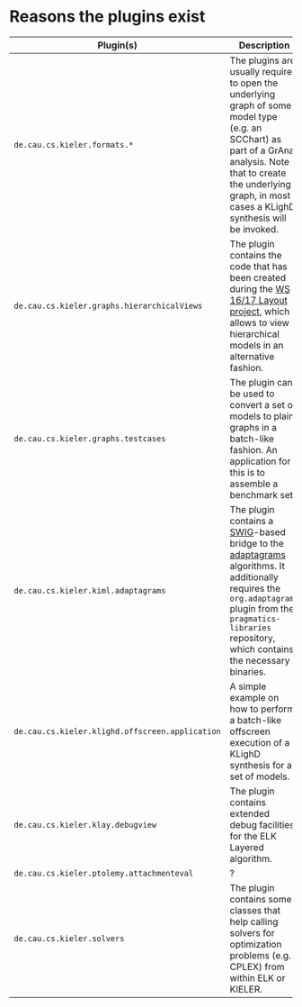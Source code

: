
# Reasons the plugins exist

| Plugin(s) | Description |
|-----------|-------------|
| `de.cau.cs.kieler.formats.*` | The plugins are usually required to open the underlying graph of some model type (e.g. an SCChart) as part of a GrAna analysis. Note that to create the underlying graph, in most cases a KLighD synthesis will be invoked. |
| `de.cau.cs.kieler.graphs.hierarchicalViews` | The plugin contains the code that has been created during the [WS 16/17 Layout project](https://rtsys.informatik.uni-kiel.de/confluence/pages/viewpage.action?pageId=18776118), which allows to view hierarchical models in an alternative fashion. |
| `de.cau.cs.kieler.graphs.testcases` | The plugin can be used to convert a set of models to plain graphs in a batch-like fashion. An application for this is to assemble a benchmark set. |
| `de.cau.cs.kieler.kiml.adaptagrams` | The plugin contains a [SWIG](http://www.swig.org/)-based bridge to the [adaptagrams](http://www.adaptagrams.org/) algorithms. It additionally requires the `org.adaptagrams` plugin from the `pragmatics-libraries` repository, which contains the necessary binaries. |
| `de.cau.cs.kieler.klighd.offscreen.application` | A simple example on how to perform a batch-like offscreen execution of a KLighD synthesis for a set of models. |
| `de.cau.cs.kieler.klay.debugview` | The plugin contains extended debug facilities for the ELK Layered algorithm. |
| `de.cau.cs.kieler.ptolemy.attachmenteval` | ? |
| `de.cau.cs.kieler.solvers` | The plugin contains some classes that help calling solvers for optimization problems (e.g. CPLEX) from within ELK or KIELER.|